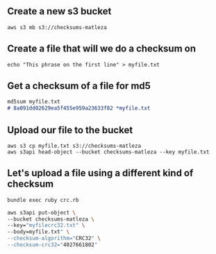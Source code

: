 ## Create a new s3 bucket
```
aws s3 mb s3://checksums-matleza
```

## Create a file that will we do a checksum on

```
echo "This phrase on the first line" > myfile.txt
```

## Get a checksum of a file for md5

```md
md5sum myfile.txt
# 8a091dd02629ea5f455e959a23633f82 *myfile.txt
```

## Upload our file to the bucket
```
aws s3 cp myfile.txt s3://checksums-matleza
aws s3api head-object --bucket checksums-matleza --key myfile.txt
```

## Let's upload a file using a different kind of checksum

```sh
bundle exec ruby crc.rb
```

```sh
aws s3api put-object \
--bucket checksums-matleza \
--key="myfilecrc32.txt" \
--body=myfile.txt" \
--checksum-algorithm="CRC32" \
--checksum-crc32="4027661802"
```

